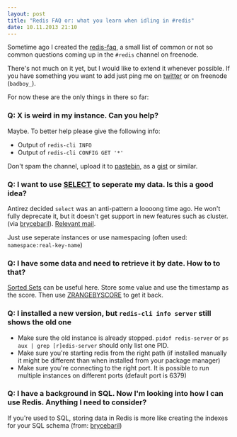 ```yaml
---
layout: post
title: "Redis FAQ or: what you learn when idling in #redis"
date: 10.11.2013 21:10
---
```


Sometime ago I created the [redis-faq][], a small list of common or not so
common questions coming up in the `#redis` channel on freenode.

There's not much on it yet, but I would like to extend it whenever possible.
If you have something you want to add just ping me on [twitter][] or on freenode (`badboy_`).

For now these are the only things in there so far:

### Q: X is weird in my instance. Can you help?

Maybe. To better help please give the following info:

* Output of `redis-cli INFO`
* Output of `redis-cli CONFIG GET '*'`

Don't spam the channel, upload it to [pastebin][], as a [gist][] or similar.

### Q: I want to use [SELECT](http://redis.io/commands/select) to seperate my data. Is this a good idea?

Antirez decided `select` was an anti-pattern a loooong time ago. He won't fully
deprecate it, but it doesn't get support in new features such as cluster. (via
[brycebaril][]).
[Relevant mail][ml-select].

Just use seperate instances or use namespacing (often used: `namespace:real-key-name`)

### Q: I have some data and need to retrieve it by date. How to to that?

[Sorted Sets](http://redis.io/commands#sorted_set) can be useful here.
Store some value and use the timestamp as the score. Then use [ZRANGEBYSCORE](http://redis.io/commands/zrangebyscore) to get it back.

### Q: I installed a new version, but `redis-cli info server` still shows the old one

* Make sure the old instance is already stopped. `pidof redis-server` or `ps aux | grep [r]edis-server` should only list one PID.
* Make sure you're starting redis from the right path (if installed manually it might be different than when installed from your package manager)
* Make sure you're connecting to the right port. It is possible to run multiple instances on different ports (default port is 6379)

### Q: I have a background in SQL. Now I'm looking into how I can use Redis. Anything I need to consider?

If you're used to SQL, storing data in Redis is more like creating the indexes for your SQL schema (from: [brycebaril][])

[redis-faq]: https://gist.github.com/badboy/5958039
[twitter]: https://twitter.com/badboy_
[brycebaril]: https://github.com/brycebaril
[ml-select]: https://groups.google.com/forum/#!msg/redis-db/vS5wX8X4Cjg/8ounBXitG4sJ
[pastebin]: http://pastebin.com/
[gist]: https://gist.github.com/
